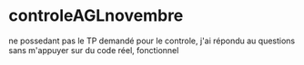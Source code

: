 # controleAGLnovembre
ne possedant pas le TP demandé pour le controle, j'ai répondu au questions sans m'appuyer sur du code réel, fonctionnel
